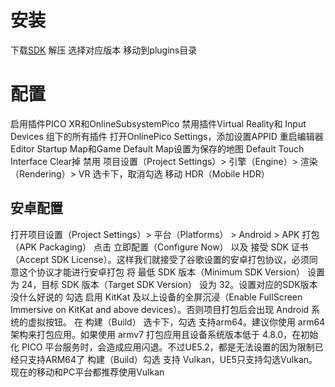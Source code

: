 # 安装
下载[SDK](https://developer-global.pico-interactive.com/sdk?deviceId=1&platformId=2&itemId=13)
解压
选择对应版本
移动到plugins目录
# 配置
启用插件PICO XR和OnlineSubsystemPico
禁用插件Virtual Reality和 Input Devices 组下的所有插件
打开OnlinePico Settings，添加设置APPID
重启编辑器
Editor Startup Map和Game Default Map设置为保存的地图
Default Touch Interface Clear掉
禁用 项目设置（Project Settings）> 引擎（Engine）> 渲染（Rendering）> VR 选卡下，取消勾选 移动 HDR（Mobile HDR）
## 安卓配置
打开项目设置（Project Settings）>  平台（Platforms） > Android > APK 打包（APK Packaging）
点击 立即配置（Configure Now） 以及 接受 SDK 证书（Accept SDK License）。这样我们就接受了谷歌设置的安卓打包协议，必须同意这个协议才能进行安卓打包
将 最低 SDK 版本（Minimum SDK Version） 设置为 24，目标 SDK 版本（Target SDK Version） 设为 32。设置对应的SDK版本没什么好说的
勾选 启用 KitKat 及以上设备的全屏沉浸（Enable FullScreen Immersive on KitKat and above devices）。否则项目打包后会出现 Android 系统的虚拟按钮。
在 构建（Build） 选卡下，勾选 支持arm64。建议你使用 arm64 架构来打包应用。如果使用 armv7 打包应用且设备系统版本低于 4.8.0，在初始化 PICO 平台服务时，会造成应用闪退。不过UE5.2，都是无法设置的因为限制已经只支持ARM64了
构建（Build）勾选 支持 Vulkan，UE5只支持勾选Vulkan。现在的移动和PC平台都推荐使用Vulkan

